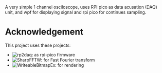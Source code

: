 A very simple 1 channel osciloscope, uses RPI pico as data acusation (DAQ) unit, and wpf for displaying signal and rpi pico for continues sampling.

# Acknowledgement

This project uses these projects:

- ![rp2daq](https://github.com/FilipDominec/rp2daq): as rpi-pico firmware
- ![SharpFFTW](https://github.com/wo80/SharpFFTW): for Fast Fourier transform
- ![WriteableBitmapEx](https://github.com/reneschulte/WriteableBitmapEx): for rendering

